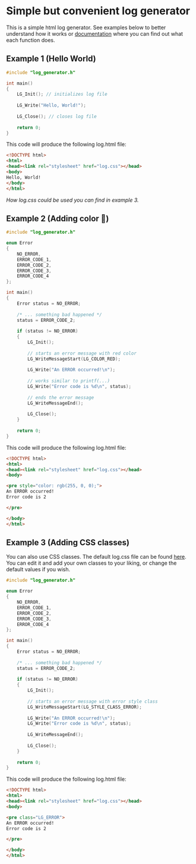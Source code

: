 # Simple but convenient log generator

This is a simple html log generator. See examples below to better understand how it works or [documentation](https://tralf-strues.github.io/log_generator/) where you can find out what each function does.

## Example 1 (Hello World)

```c++
#include "log_generator.h"

int main()
{
    LG_Init(); // initializes log file
    
    LG_Write("Hello, World!");
    
    LG_Close(); // closes log file
    
    return 0;
}
```

This code will produce the following log.html file:

```html
<!DOCTYPE html>
<html>
<head><link rel="stylesheet" href="log.css"></head>
<body>
Hello, World!
</body>
</html>
```

*How log.css could be used you can find in example 3.*

## Example 2 (Adding color :art:)

```c++
#include "log_generator.h"

enum Error
{
	NO_ERROR,
	ERROR_CODE_1,
	ERROR_CODE_2,
	ERROR_CODE_3,
	ERROR_CODE_4
};

int main()
{
	Error status = NO_ERROR;
	
	/* ... something bad happened */
	status = ERROR_CODE_2;
	
	if (status != NO_ERROR)
	{
		LG_Init(); 
    
		// starts an error message with red color
		LG_WriteMessageStart(LG_COLOR_RED);
		
		LG_Write("An ERROR occurred!\n");
		
		// works similar to printf(...)
		LG_Write("Error code is %d\n", status); 
		
		// ends the error message
		LG_WriteMessageEnd();
		
		LG_Close(); 
    }
	
    return 0;
}
```

This code will produce the following log.html file:

```html
<!DOCTYPE html>
<html>
<head><link rel="stylesheet" href="log.css"></head>
<body>

<pre style="color: rgb(255, 0, 0);">
An ERROR occurred!
Error code is 2

</pre>

</body>
</html>
```

## Example 3 (Adding CSS classes)

You can also use CSS classes. The default log.css file can be found [here](https://github.com/tralf-strues/log_generator/blob/master/res/log.css). You can edit it and add your own classes to your liking, or change the default values if you wish.

```c++
#include "log_generator.h"

enum Error
{
	NO_ERROR,
	ERROR_CODE_1,
	ERROR_CODE_2,
	ERROR_CODE_3,
	ERROR_CODE_4
};

int main()
{
	Error status = NO_ERROR;
	
	/* ... something bad happened */
	status = ERROR_CODE_2;
	
	if (status != NO_ERROR)
	{
		LG_Init(); 
    
		// starts an error message with error style class
		LG_WriteMessageStart(LG_STYLE_CLASS_ERROR);
		
		LG_Write("An ERROR occurred!\n");
		LG_Write("Error code is %d\n", status); 
		
		LG_WriteMessageEnd();
		
		LG_Close(); 
    }
	
    return 0;
}
```

This code will produce the following log.html file:

```html
<!DOCTYPE html>
<html>
<head><link rel="stylesheet" href="log.css"></head>
<body>

<pre class="LG_ERROR">
An ERROR occurred!
Error code is 2

</pre>

</body>
</html>
```



